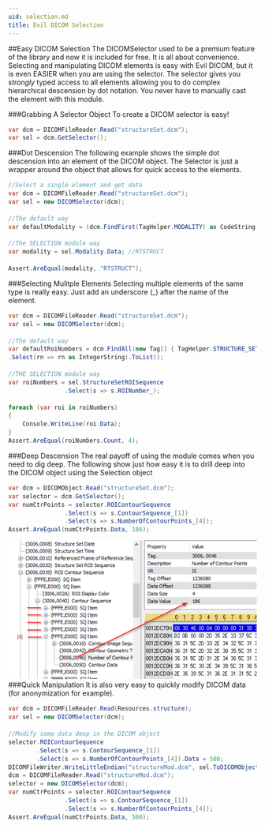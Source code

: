 ```yaml
---
uid: selection.md
title: Evil DICOM Selection
---
```


##Easy DICOM Selection
The DICOMSelector used to be a premium feature of the library and now it is included for free. It is all about convenience. Selecting and manipulating DICOM elements is easy with Evil DICOM, but it is even EASIER when you are using the selector. The selector gives you *strongly* typed access to all elements allowing you to do complex hierarchical descension by dot notation. You never have to manually cast the element with this module.

###Grabbing A Selector Object
To create a DICOM selector is easy!
```csharp
var dcm = DICOMFileReader.Read("structureSet.dcm");
var sel = dcm.GetSelector();
```

###Dot Descension
The following example shows the simple dot descension into an element of the DICOM object. The Selector is just a wrapper around the object that allows for quick access to the elements.
```csharp
//Select a single element and get data
var dcm = DICOMFileReader.Read("structureSet.dcm");
var sel = new DICOMSelector(dcm);

//The default way
var defaultModality = (dcm.FindFirst(TagHelper.MODALITY) as CodeString).Data;

//The SELECTION module way
var modality = sel.Modality.Data; //RTSTRUCT

Assert.AreEqual(modality, "RTSTRUCT");
```

###Selecting Mulitple Elements
Selecting multiple elements of the same type is really easy. Just add an underscore (_) after the name of the element.
```csharp
var dcm = DICOMFileReader.Read("structureSet.dcm");
var sel = new DICOMSelector(dcm);

//The default way
var defaultRoiNumbers = dcm.FindAll(new Tag[] { TagHelper.STRUCTURE_SET_ROISEQUENCE, TagHelper.ROINUMBER })
.Select(rn => rn as IntegerString).ToList();

//THE SELECTION module way
var roiNumbers = sel.StructureSetROISequence
				.Select(s => s.ROINumber_);

foreach (var roi in roiNumbers)
{
	Console.WriteLine(roi.Data);
}
Assert.AreEqual(roiNumbers.Count, 4);
```
###Deep Descension
The real payoff of using the module comes when you need to dig deep. The following show just how easy it is to drill deep into the DICOM object using the Selection object
```csharp
var dcm = DICOMObject.Read("structureSet.dcm");
var selector = dcm.GetSelector();
var numCtrPoints = selector.ROIContourSequence
                .Select(s => s.ContourSequence_[1])
                .Select(s => s.NumberOfContourPoints_[4]);
Assert.AreEqual(numCtrPoints.Data, 186);
```
![Object Illustration](../images/selection.png "Selecting Deep Descension")
###Quick Manipulation
It is also very easy to quickly modify DICOM data (for anonymization for example).

```csharp
var dcm = DICOMFileReader.Read(Resources.structure);
var sel = new DICOMSelector(dcm);

//Modify some data deep in the DICOM object
selector.ROIContourSequence
        .Select(s => s.ContourSequence_[1])
        .Select(s => s.NumberOfContourPoints_[4]).Data = 500;
DICOMFileWriter.WriteLittleEndian("structureMod.dcm", sel.ToDICOMObject());
dcm = DICOMFileReader.Read("structureMod.dcm");
selector = new DICOMSelector(dcm);
var numCtrPoints = selector.ROIContourSequence
                .Select(s => s.ContourSequence_[1])
                .Select(s => s.NumberOfContourPoints_[4]);
Assert.AreEqual(numCtrPoints.Data, 500);
```